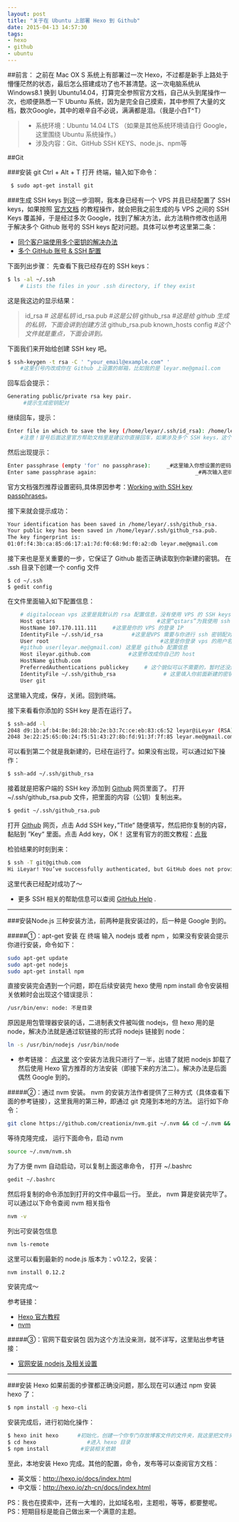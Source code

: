 ```yaml
---
layout: post
title: "关于在 Ubuntu 上部署 Hexo 到 Github"
date: 2015-04-13 14:57:30
tags:
- hexo
- github
- ubuntu
---
```


##前言：
之前在 Mac OX S 系统上有部署过一次 Hexo，不过都是新手上路处于懵懂茫然的状态，最后怎么搭建成功了也不甚清楚。这一次电脑系统从 Windows8.1 换到 Ubuntu14.04，打算完全参照官方文档，自己从头到尾操作一次，也顺便熟悉一下 Ubuntu 系统，因为是完全自己摸索，其中参照了大量的文档，数次Google，其中的艰辛自不必说，满满都是泪。（我是小白T^T）

>- 系统环境：Ubuntu 14.04 LTS （如果是其他系统环境请自行 Google，这里围绕 Ubuntu 系统操作。）
>- 涉及内容：Git、GitHub SSH KEYS、node.js、npm等
<!--more-->
##Git

###安装 git
Ctrl + Alt + T 打开 终端，输入如下命令：
``` bash
 $ sudo apt-get install git
```

 ###生成 SSH keys
到这一步泪啊，我本身已经有一个 VPS 并且已经配置了 SSH keys，如果按照 [官方文档](https://help.github.com/categories/ssh/) 的教程操作，就会把我之前生成的与 VPS 之间的 SSH Keys 覆盖掉，于是经过多次 Google，找到了解决方法，此方法稍作修改也适用于解决多个 Github 账号的 SSH keys 配对问题。具体可以参考这里第二条：
 - [同个客户端使用多个密钥的解决办法](http://stackoverflow.com/questions/2419566/best-way-to-use-multiple-ssh-private-keys-on-one-client)
 - [多个 GitHub 账号 & SSH 配置](http://stackoverflow.com/questions/3225862/multiple-github-accounts-ssh-config?rq=1)

下面列出步骤：
先查看下我已经存在的 SSH keys：
```bash
$ ls -al ~/.ssh 
    # Lists the files in your .ssh directory, if they exist
```

这是我这边的显示结果：

> id_rsa                     *# 这是私钥*
> id_rsa.pub             *#这是公钥*
> github_rsa             *#这是给 github 生成的私钥，下面会讲到创建方法*
> github_rsa.pub 
> known_hosts
> config                     *#这个文件就是重点，下面会讲到。*

下面我们来开始给创建 SSH key 吧。
```bash
$ ssh-keygen -t rsa -C ' "your_email@example.com" ' 
    #这里引号内改成你在 Github 上设置的邮箱，比如我的是 leyar.me@gmail.com
```
回车后会提示：
```bash
Generating public/private rsa key pair.
     #提示生成密钥配对
```
继续回车，提示：
```bash
Enter file in which to save the key (/home/leyar/.ssh/id_rsa): /home/leyar/.ssh/github_rsa 
    #注意！冒号后面这里官方帮助文档里是建议你直接回车，如果涉及多个 SSH keys，这个方法是不可行的。因此后面输入你想要创建的文件及其路径再回车。比如上面我输入的。 github_rsa 这个文件名你可以换别的。
```
然后出现提示：
```bash
Enter passphrase (empty 'for' no passphrase):     _#这里输入你想设置的密码，也可以直接回车_
Enter same passphrase again:                               _#再次输入密码，或者直接回车_
```
官方文档强烈推荐设置密码,具体原因参考：[Working with SSH key passphrases](https://help.github.com/articles/working-with-ssh-key-passphrases/)。

接下来就会提示成功：
```bash
Your identification has been saved in /home/leyar/.ssh/github_rsa.
Your public key has been saved in /home/leyar/.ssh/github_rsa.pub.
The key fingerprint is:
01:0f:f4:3b:ca:85:d6:17:a1:7d:f0:68:9d:f0:a2:db leyar.me@gmail.com
```

接下来也是至关重要的一步，它保证了 Github 能否正确读取到你新建的密钥。
在 .ssh 目录下创建一个 config 文件
```
$ cd ~/.ssh
$ gedit config
```
在文件里面输入如下配置信息：
```bash
    # digitalocean vps 这里是我默认的 rsa 配置信息，没有使用 VPS 的 SSH keys 的，这个配置可以略过。
    Host qstars                                #这里“qstars”为我使用 ssh 登录的快捷名，例如我可以通过 "ssh qstars"命令来达到 ssh root@107.170.111.111 的效果.
    HostName 107.170.111.111     #这里是你的 VPS 的登录 IP
    IdentityFile ~/.ssh/id_rsa         #这里是VPS 需要与你进行 ssh 密钥配对时的密钥路径。
    User root                                   #这里是你登录 vps 的用户名
    #github user(leyar.me@gmail.com) 这里是 github 配置信息
    Host ileyar.github.com            #这里修改成你自己的 host
    HostName github.com
    PreferredAuthentications publickey     # 这个貌似可以不需要的，暂时还没弄清楚。
    IdentityFile ~/.ssh/github_rsa               # 这里填入你前面新建的密钥的路径
    User git 
```
这里输入完成，保存，关闭。回到终端。

接下来看看你添加的 SSH key 是否在运行了。
```bash
$ ssh-add -l
2048 d9:1b:af:b4:8e:8d:28:bb:2e:b3:7c:ce:eb:83:c6:52 leyar@iLeyar (RSA)
2048 3e:22:25:65:0b:24:f5:51:43:27:8b:fd:91:3f:7f:85 leyar.me@gmail.com (RSA)
```
可以看到第二个就是我新建的，已经在运行了。如果没有出现，可以通过如下操作：
```bash
$ ssh-add ~/.ssh/github_rsa
```
接着就是把客户端的 SSH key 添加到 [Github](https://github.com/settings/ssh) 网页里面了。
打开 ~/.ssh/github_rsa.pub 文件，把里面的内容（公钥）复制出来。
```bash
$ gedit ~/.ssh/github_rsa.pub
```
打开 [Github](https://github.com/settings/ssh) 网页，点击 Add SSH key，”Title“ 随便填写，然后把你复制的内容，黏贴到 ”Key“ 里面。点击 Add key，OK！
这里有官方的图文教程：[点我](https://help.github.com/articles/generating-ssh-keys/#step-4-add-your-ssh-key-to-your-account)

检验结果的时刻到来：
```bash
$ ssh -T git@github.com
Hi iLeyar! You’ve successfully authenticated, but GitHub does not provide shell access.
```
这里代表已经配对成功了～ 

 - 更多 SSH 相关的帮助信息可以查阅 [GitHub Help](https://github.com/settings/ssh) .

------------------------------------------------------------------------------------------------

###安装Node.js
三种安装方法，前两种是我安装过的，后一种是 Google 到的。

#####①：apt-get 安装
在 终端 输入 nodejs 或者 npm ，如果没有安装会提示你进行安装，命令如下：
```bash
sudo apt-get update
sudo apt-get nodejs
sudo apt-get install npm
```
直接安装完会遇到一个问题，即在后续安装完 hexo 使用 npm install 命令安装相关依赖时会出现这个错误提示：
```bash
/usr/bin/env: node: 不是目录
```
原因是用包管理器安装的话，二进制表文件被叫做 nodejs，但 hexo 用的是 node，解决办法就是通过软链接的形式将 nodejs 链接到 node：
```bash
ln -s /usr/bin/nodejs /usr/bin/node
```

 - 参考链接： [点这里](http://chyoo.me/2014/10/26/create-a-blog-with-hexo/)
这个安装方法我只进行了一半，出错了就把 nodejs 卸载了然后使用 Hexo 官方推荐的方法安装（即接下来的方法二）。解决办法是后面偶然 Google 到的。

#####②：通过 nvm 安装。
nvm 的安装方法作者提供了三种方式（具体查看下面的参考链接），这里我用的第三种，即通过 git 克隆到本地的方法。
运行如下命令：
```bash
git clone https://github.com/creationix/nvm.git ~/.nvm && cd ~/.nvm && git checkout ' `git describe --abbrev=0 --tags` ' 
```
等待克隆完成，
运行下面命令，启动 nvm
```bash
source ~/.nvm/nvm.sh
```
为了方便 nvm 自动启动，可以复制上面这串命令，
打开 ~/.bashrc
```bash
gedit ~/.bashrc
```
然后将复制的命令添加到打开的文件中最后一行。
至此， nvm 算是安装完毕了。可以通过以下命令查阅 nvm 相关指令
```bash
nvm -v
```
列出可安装包信息
```bash
nvm ls-remote
```
这里可以看到最新的 node.js 版本为：v0.12.2，安装：
```bash
nvm install 0.12.2
```
安装完成～

 参考链接：
 - [Hexo 官方教程](http://hexo.io/docs/#Install_Node-js)
 - [nvm](https://github.com/creationix/nvm)

#####③：官网下载安装包
因为这个方法没亲测，就不详写，这里贴出参考链接：
 - [官网安装 nodejs 及相关设置](http://segmentfault.com/a/1190000002665530)

-----------------------------------------------------------------------------------------------------------------

###安装 Hexo
如果前面的步骤都正确没问题，那么现在可以通过 npm 安装 hexo 了：
```bash
$ npm install -g hexo-cli
```
安装完成后，进行初始化操作：
```bash
$ hexo init hexo      #初始化，创建一个你专门存放博客文件的文件夹，我这里把文件夹命名为 hexo，你可以改成你想要的名字
$ cd hexo                #进入 hexo 目录
$ npm install          #安装相关依赖
```
至此，本地安装 Hexo 完成。其他的配置，命令，发布等可以查阅官方文档：

 - 英文版：http://hexo.io/docs/index.html
 - 中文版：http://hexo.io/zh-cn/docs/index.html

 PS：我也在摸索中，还有一大堆的，比如域名啦，主题啦，等等，都要整呢。
 PS：短期目标是能自己做出来一个满意的主题。
